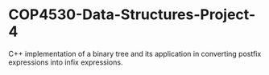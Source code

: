 # COP4530-Data-Structures-Project-4
C++ implementation of a binary tree and its application in converting postfix expressions into infix expressions.
